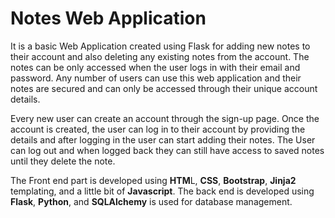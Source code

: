 # Notes Web Application 
It is a basic Web Application created using Flask for adding new notes to their account and also deleting any existing notes from the account. 
The notes can be only accessed when the user logs in with their email and password. Any number of users can use this web application and their notes are secured and can only be accessed through their unique account details.

Every new user can create an account through the sign-up page. Once the account is created, the user can log in to their account by providing the details and after logging in the user can start adding their notes. The User can log out and when logged back they can still have access to saved notes until they delete the note. 

The Front end part is developed using **HTM**L, **CSS**, **Bootstrap**, **Jinja2** templating, and a little bit of **Javascript**.
The back end is developed using **Flask**, **Python**, and **SQLAlchemy** is used for database management. 
